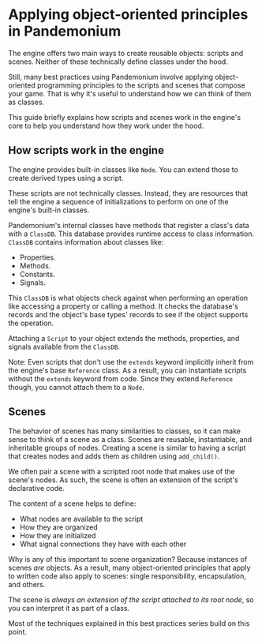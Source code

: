 
# Applying object-oriented principles in Pandemonium

The engine offers two main ways to create reusable objects: scripts and scenes. Neither of these
technically define classes under the hood.

Still, many best practices using Pandemonium involve applying object-oriented programming principles to
the scripts and scenes that compose your game. That is why it's useful to understand how we can
think of them as classes.

This guide briefly explains how scripts and scenes work in the engine's core to help you understand
how they work under the hood.

## How scripts work in the engine

The engine provides built-in classes like `Node`. You can extend those to create
derived types using a script.

These scripts are not technically classes. Instead, they are resources that tell the engine a
sequence of initializations to perform on one of the engine's built-in classes.

Pandemonium's internal classes have methods that register a class's data with a `ClassDB`.
This database provides runtime access to class information. `ClassDB` contains
information about classes like:

- Properties.
- Methods.
- Constants.
- Signals.

This `ClassDB` is what objects check against when performing an operation like accessing a
property or calling a method. It checks the database's records and the object's base types' records
to see if the object supports the operation.

Attaching a `Script` to your object extends the methods, properties, and signals
available from the `ClassDB`.

Note: Even scripts that don't use the `extends` keyword implicitly inherit from the engine's base
`Reference` class. As a result, you can instantiate scripts without the
`extends` keyword from code. Since they extend `Reference` though, you cannot attach them to
a `Node`.

## Scenes

The behavior of scenes has many similarities to classes, so it can make sense to think of a scene as
a class. Scenes are reusable, instantiable, and inheritable groups of nodes. Creating a scene is
similar to having a script that creates nodes and adds them as children using `add_child()`.

We often pair a scene with a scripted root node that makes use of the scene's nodes. As such, the
scene is often an extension of the script's declarative code.

The content of a scene helps to define:

- What nodes are available to the script
- How they are organized
- How they are initialized
- What signal connections they have with each other

Why is any of this important to scene organization? Because instances of scenes *are* objects. As a
result, many object-oriented principles that apply to written code also apply to scenes: single
responsibility, encapsulation, and others.

The scene is *always an extension of the script attached to its root node*, so you can interpret it
as part of a class.

Most of the techniques explained in this best practices series build on this point.

